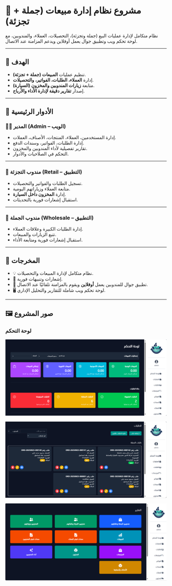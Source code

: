 # 💼 مشروع نظام إدارة مبيعات (جملة + تجزئة)

نظام متكامل لإدارة عمليات البيع (جملة وتجزئة)، التحصيلات، العملاء، والمندوبين، مع لوحة تحكم ويب وتطبيق جوال يعمل أوفلاين ويدعم المزامنة عند الاتصال.

---

## 🎯 الهدف

- تنظيم عمليات **المبيعات (جملة + تجزئة)**.  
- إدارة **العملاء، الطلبات، الفواتير، والتحصيلات**.  
- متابعة **زيارات المندوبين والمخزون (السيارة)**.  
- إصدار **تقارير دقيقة لإدارة الأداء والأرباح**.

---

## 👤 الأدوار الرئيسية

### 🧑‍💼 المدير (Admin – الويب)
- إدارة المستخدمين، العملاء، المنتجات، الأصناف، العملات.  
- إدارة الطلبات، الفواتير، وسندات الدفع.  
- تقارير تفصيلية لأداء المندوبين والمخزون.  
- التحكم في الصلاحيات والأدوار.

---

### 🚗 مندوب التجزئة (Retail – التطبيق)
- تسجيل الطلبات والفواتير والتحصيلات.  
- متابعة العملاء وزياراتهم اليومية.  
- إدارة **المخزون داخل السيارة**.  
- استقبال إشعارات فورية بالتحديثات.

---

### 🚛 مندوب الجملة (Wholesale – التطبيق)
- إدارة الطلبات الكبيرة وعلاقات العملاء.  
- تتبع الزيارات والمبيعات.  
- استقبال إشعارات فورية ومتابعة الأداء.

---

## 🚀 المخرجات

- 💡 نظام متكامل لإدارة المبيعات والتحصيلات.  
- 🔔 إشعارات وتنبيهات فورية.  
- 📱 تطبيق جوال للمندوبين يعمل **أوفلاين** ويقوم بالمزامنة تلقائيًا عند الاتصال.  
- 🖥️ لوحة تحكم ويب شاملة للتقارير والتحليل الإداري.

---

## 🖼 صور المشروع

### لوحة التحكم
![Dashboard](images/dashboard.png)

![Retail App](images/orders.png)

![Wholesale App](images/report.png)
